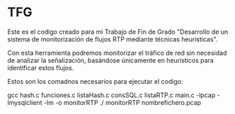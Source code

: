 # TFG

Este es el codigo creado para mi Trabajo de Fin de Grado "Desarrollo de un sistema de monitorización de flujos RTP 
mediante técnicas heurísticas".

Con esta herramienta podremos monitorizar el tráfico de red sin necesidad de analizar la señalización, 
basándose únicamente en heurísticos para identificar estos flujos.

Estos son los comadnos necesarios para ejecutar el codigo:

gcc hash.c funciones.c listaHash.c consSQL.c listaRTP.c main.c -lpcap -lmysqlclient -lm -o monitorRTP
./ monitorRTP nombrefichero.pcap
